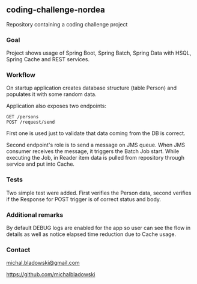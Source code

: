 ## coding-challenge-nordea
Repository containing a coding challenge project

### Goal
Project shows usage of Spring Boot, Spring Batch, Spring Data with HSQL, Spring Cache and REST services.

### Workflow
On startup application creates database structure (table Person) and populates it with some random data.

Application also exposes two endpoints: 
```
GET /persons
POST /request/send
```

First one is used just to validate that data coming from the DB is correct.

Second endpoint's role is to send a message on JMS queue. When JMS consumer receives the message, it triggers the Batch Job start.
While executing the Job, in Reader item data is pulled from repository through service and put into Cache.

### Tests
Two simple test were added. 
First verifies the Person data, second verifies if the Response for POST trigger is of correct status and body.

### Additional remarks
By default DEBUG logs are enabled for the app so user can see the flow in details as well as notice elapsed time reduction due to Cache usage.

### Contact

michal.bladowski@gmail.com

https://github.com/michalbladowski
